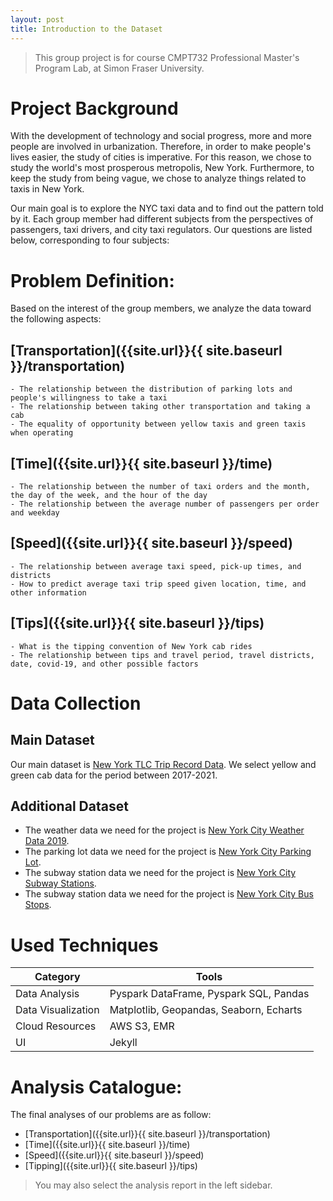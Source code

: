 ```yaml
---
layout: post
title: Introduction to the Dataset
---
```


> This group project is for course CMPT732 Professional Master's Program Lab, at Simon Fraser University.

# Project Background

With the development of technology and social progress, more and more people are involved in urbanization. Therefore, in order to make people's lives easier, the study of cities is imperative. For this reason, we chose to study the world's most prosperous metropolis, New York. Furthermore, to keep the study from being vague, we chose to analyze things related to taxis in New York.

Our main goal is to explore the NYC taxi data and to find out the pattern told by it. Each group member had different subjects from the perspectives of passengers, taxi drivers, and city taxi regulators. Our questions are listed below, corresponding to four subjects:


# Problem Definition:
Based on the interest of the group members, we analyze the data toward the following aspects:
## [Transportation]({{site.url}}{{ site.baseurl }}/transportation)
    - The relationship between the distribution of parking lots and people's willingness to take a taxi
    - The relationship between taking other transportation and taking a cab
    - The equality of opportunity between yellow taxis and green taxis when operating
## [Time]({{site.url}}{{ site.baseurl }}/time)
    - The relationship between the number of taxi orders and the month, the day of the week, and the hour of the day
    - The relationship between the average number of passengers per order and weekday
## [Speed]({{site.url}}{{ site.baseurl }}/speed)
    - The relationship between average taxi speed, pick-up times, and districts
    - How to predict average taxi trip speed given location, time, and other information
## [Tips]({{site.url}}{{ site.baseurl }}/tips)
    - What is the tipping convention of New York cab rides
    - The relationship between tips and travel period, travel districts, date, covid-19, and other possible factors 


# Data Collection

## Main Dataset
Our main dataset is [New York TLC Trip Record Data](https://www.nyc.gov/site/tlc/about/tlc-trip-record-data.page). We select yellow and green cab data for the period between 2017-2021. 

## Additional Dataset
- The weather data we need for the project is [New York City Weather Data 2019](https://www.kaggle.com/datasets/alejopaullier/new-york-city-weather-data-2019).
- The parking lot data we need for the project is [New York City Parking Lot](https://data.cityofnewyork.us/City-Government/Parking-Lot/h7zy-iq3d).
- The subway station data we need for the project is [New York City Subway Stations](https://data.cityofnewyork.us/Transportation/Subway-Stations/arq3-7z49).
- The subway station data we need for the project is [New York City Bus Stops](https://data.cityofnewyork.us/Transportation/Bus-Stop-Shelters/qafz-7myz).

# Used Techniques

Category|Tools
-|-
Data Analysis | Pyspark DataFrame, Pyspark SQL, Pandas
Data Visualization | Matplotlib, Geopandas, Seaborn, Echarts
Cloud Resources | AWS S3, EMR
UI | Jekyll

# Analysis Catalogue:
The final analyses of our problems are as follow:
- [Transportation]({{site.url}}{{ site.baseurl }}/transportation)
- [Time]({{site.url}}{{ site.baseurl }}/time)
- [Speed]({{site.url}}{{ site.baseurl }}/speed)
- [Tipping]({{site.url}}{{ site.baseurl }}/tips)

> You may also select the analysis report in the left sidebar.